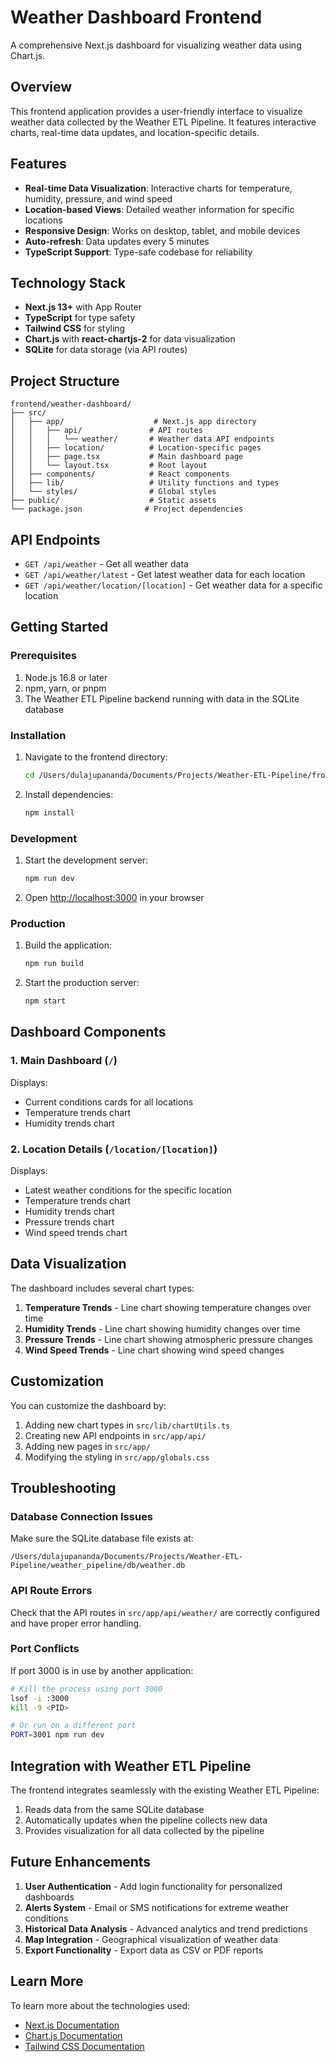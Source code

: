 # Weather Dashboard Frontend

A comprehensive Next.js dashboard for visualizing weather data using Chart.js.

## Overview

This frontend application provides a user-friendly interface to visualize weather data collected by the Weather ETL Pipeline. It features interactive charts, real-time data updates, and location-specific details.

## Features

- **Real-time Data Visualization**: Interactive charts for temperature, humidity, pressure, and wind speed
- **Location-based Views**: Detailed weather information for specific locations
- **Responsive Design**: Works on desktop, tablet, and mobile devices
- **Auto-refresh**: Data updates every 5 minutes
- **TypeScript Support**: Type-safe codebase for reliability

## Technology Stack

- **Next.js 13+** with App Router
- **TypeScript** for type safety
- **Tailwind CSS** for styling
- **Chart.js** with **react-chartjs-2** for data visualization
- **SQLite** for data storage (via API routes)

## Project Structure

```
frontend/weather-dashboard/
├── src/
│   ├── app/                    # Next.js app directory
│   │   ├── api/               # API routes
│   │   │   └── weather/       # Weather data API endpoints
│   │   ├── location/          # Location-specific pages
│   │   ├── page.tsx           # Main dashboard page
│   │   └── layout.tsx         # Root layout
│   ├── components/            # React components
│   ├── lib/                   # Utility functions and types
│   └── styles/                # Global styles
├── public/                    # Static assets
└── package.json              # Project dependencies
```

## API Endpoints

- `GET /api/weather` - Get all weather data
- `GET /api/weather/latest` - Get latest weather data for each location
- `GET /api/weather/location/[location]` - Get weather data for a specific location

## Getting Started

### Prerequisites

1. Node.js 16.8 or later
2. npm, yarn, or pnpm
3. The Weather ETL Pipeline backend running with data in the SQLite database

### Installation

1. Navigate to the frontend directory:
   ```bash
   cd /Users/dulajupananda/Documents/Projects/Weather-ETL-Pipeline/frontend/weather-dashboard
   ```

2. Install dependencies:
   ```bash
   npm install
   ```

### Development

1. Start the development server:
   ```bash
   npm run dev
   ```

2. Open [http://localhost:3000](http://localhost:3000) in your browser

### Production

1. Build the application:
   ```bash
   npm run build
   ```

2. Start the production server:
   ```bash
   npm start
   ```

## Dashboard Components

### 1. Main Dashboard (`/`)

Displays:
- Current conditions cards for all locations
- Temperature trends chart
- Humidity trends chart

### 2. Location Details (`/location/[location]`)

Displays:
- Latest weather conditions for the specific location
- Temperature trends chart
- Humidity trends chart
- Pressure trends chart
- Wind speed trends chart

## Data Visualization

The dashboard includes several chart types:

1. **Temperature Trends** - Line chart showing temperature changes over time
2. **Humidity Trends** - Line chart showing humidity changes over time
3. **Pressure Trends** - Line chart showing atmospheric pressure changes
4. **Wind Speed Trends** - Line chart showing wind speed changes

## Customization

You can customize the dashboard by:

1. Adding new chart types in `src/lib/chartUtils.ts`
2. Creating new API endpoints in `src/app/api/`
3. Adding new pages in `src/app/`
4. Modifying the styling in `src/app/globals.css`

## Troubleshooting

### Database Connection Issues

Make sure the SQLite database file exists at:
```
/Users/dulajupananda/Documents/Projects/Weather-ETL-Pipeline/weather_pipeline/db/weather.db
```

### API Route Errors

Check that the API routes in `src/app/api/weather/` are correctly configured and have proper error handling.

### Port Conflicts

If port 3000 is in use by another application:
```bash
# Kill the process using port 3000
lsof -i :3000
kill -9 <PID>

# Or run on a different port
PORT=3001 npm run dev
```

## Integration with Weather ETL Pipeline

The frontend integrates seamlessly with the existing Weather ETL Pipeline:

1. Reads data from the same SQLite database
2. Automatically updates when the pipeline collects new data
3. Provides visualization for all data collected by the pipeline

## Future Enhancements

1. **User Authentication** - Add login functionality for personalized dashboards
2. **Alerts System** - Email or SMS notifications for extreme weather conditions
3. **Historical Data Analysis** - Advanced analytics and trend predictions
4. **Map Integration** - Geographical visualization of weather data
5. **Export Functionality** - Export data as CSV or PDF reports

## Learn More

To learn more about the technologies used:

- [Next.js Documentation](https://nextjs.org/docs)
- [Chart.js Documentation](https://www.chartjs.org/docs/)
- [Tailwind CSS Documentation](https://tailwindcss.com/docs)